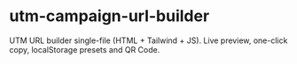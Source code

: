 # utm-campaign-url-builder
UTM URL builder  single-file (HTML + Tailwind + JS). Live preview, one-click copy, localStorage presets and QR Code.
